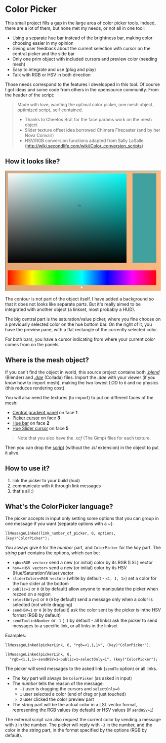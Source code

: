 # Color Picker

This small project fills a gap in the large area of color picker tools. Indeed, there are a lot of them, but none met my needs, or not all in one tool:
* Using a separate hue bar instead of the brightness bar, making color choosing easier in my opinion
* Giving user feedback about the current selection with cursor on the central picker and the side bar
* Only one prim object with included cursors and preview color (needing mesh)
* Easy to integrate and use (plug and play)
* Talk with RGB or HSV in both direction

Those needs correspond to the features I developped in this tool. Of course I got ideas and some code from others in the opensource community. From the header of the script:

>  Made with love, wanting the optimal color picker, one mesh object, optimized script, self contained.
>  * Thanks to Cheetos Brat for the face params work on the mesh object
>  * Slider texture offset idea borrowed Chimera Firecaster (and by her Nova Convair)
>  * HSV/RGB conversion functions adapted from Sally LaSalle (http://wiki.secondlife.com/wiki/Color_conversion_scripts)

## How it looks like?

![The color picker](ColorPicker.png)

The contour is not part of the object itself. I have added a background so that it does not looks like separate parts. But it's really aimed to be integrated with another object (a linkset, most probably a HUD).

The big central part is the saturation/value picker, where you fine choose on a previously selected color on the hue bottom bar. On the right of it, you have the preview pane, with a flat rectangle of the currently selected color.

For both bars, you have a cursor indicating from where your current color comes from on the panels.

## Where is the mesh object?

If you can't find the object in world, this source project contains both [*.blend*](Mesh/ColorPicker.blend) (Blender) and [*.dae*](Mesh/ColorPicker.dae) (Collada) files. Import the *.dae* with your viewer (if you know how to import mesh), making the two lowest LOD to `0` and no physics (this reduces rendering cost).

You will also need the textures (to import) to put on different faces of the mesh:
* [Central gradient panel](Images/BSgradient.png) on face **1**
* [Picker cursor](Images/PickerCircle.png) on face **3**
* [Hue bar](Images/HueBar.png) on face **2**
* [Hue Slider cursor](Images/HueSlider.png) on face **5**

> Note that you also have the *.xcf* (The Gimp) files for each texture.

Then you can drop the [script](Scripts/ColorPicker.lsl) (without the *.lsl* extension) in the object to put it alive.

## How to use it?

1. link the picker to your build (hud)
2. communicate with it through link messages
3. that's all :)

## What's the ColorPicker language?

The picker accepts in input only setting some options that you can group in one message if you want (separate options with a ~):
```lsl
llMessageLinked(link_number_of_picker, 0, options, (key)"ColorPicker");
```

You always give `0` for the *number* part, and `ColorPicker` for the *key* part. The *string* part contains the options, which can be:
* `rgb=<RGB vector>` send a new (or initial) color by its RGB (LSL) vector
* `hsv=<HSV vector>` send a new (or initial) color by its HSV (Hue/Saturation/Value) vector
* `sliderColor=<RGB vector>` (white by default - `<1, 1, 1>`) set a color for the hue slider at the bottom
* `public=1` or `0` (`0` by default) allow anyone to manipulate the picker when rezzed on a region
* `selectOnly=1` or `0` (`0` by default) send a message only when a color is selected (not while dragging)
* `sendHSV=1` or `0` (`0` by default) ask the color sent by the picker is inthe HSV format (RGB by default)
* `sendTo=linkNumber` or `-1` (`-1` by default - all links) ask the picker to send messages to a specific link, or all links in the linkset

Examples:
```lsl
llMessageLinked(pickerLink, 0, "rgb=<1,1,1>", (key)"ColorPicker");
```

```lsl
llMessageLinked(pickerLink, 0,
  "rgb=<1,1,1>~sendHSV=1~public=1~selectOnly=1", (key)"ColorPicker");
```

The picker will send messages to the asked link (`sendTo` option) or all links.
* The *key* part will always be `ColorPicker` (as asked in input)
* The *number* tells the reason of the message:
  - `-1`  user is dragging the cursors and `selectOnly=0`
  - `1`   user selected a color (end of drag or just touched)
  - `2`   user clicked the color preview part
* The *string* part will be the actual color in a LSL vector format, representing the RGB values (by default) or HSV values (if `sendHSV=1`)

The external script can also request the current color by sending a message with `3` in the number. The picker will reply with `-3` in the number, and the color in the string part, in the format specified by the options (RGB by default).

